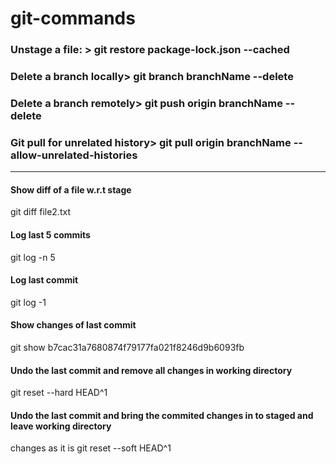 # git-commands

### Unstage a file: > git restore package-lock.json --cached
### Delete a branch locally> git branch branchName --delete
### Delete a branch remotely> git push origin branchName --delete
### Git pull for unrelated history> git pull origin branchName --allow-unrelated-histories

-------------------------------------------------------------------------------------------

#### Show diff of a file w.r.t stage
git diff file2.txt

#### Log last 5 commits
git log -n 5

#### Log last commit
git log -1

#### Show changes of last commit 
git show b7cac31a7680874f79177fa021f8246d9b6093fb

#### Undo the last commit and remove all changes in working directory
git reset --hard HEAD^1

#### Undo the last commit and bring the commited changes in to staged and leave working directory
  changes as it is
git reset --soft HEAD^1
